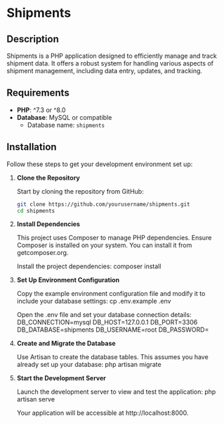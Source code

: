 # Shipments

## Description

Shipments is a PHP application designed to efficiently manage and track shipment data. It offers a robust system for handling various aspects of shipment management, including data entry, updates, and tracking.

## Requirements

-   **PHP**: ^7.3 or ^8.0
-   **Database**: MySQL or compatible
    -   Database name: `shipments`

## Installation

Follow these steps to get your development environment set up:

1. **Clone the Repository**

    Start by cloning the repository from GitHub:

    ```bash
    git clone https://github.com/yourusername/shipments.git
    cd shipments
    ```

2. **Install Dependencies**

    This project uses Composer to manage PHP dependencies. Ensure Composer is installed on your system. You can install it from getcomposer.org.

    Install the project dependencies:
    composer install

3. **Set Up Environment Configuration**

    Copy the example environment configuration file and modify it to include your database settings:
    cp .env.example .env

    Open the .env file and set your database connection details:
    DB_CONNECTION=mysql
    DB_HOST=127.0.0.1
    DB_PORT=3306
    DB_DATABASE=shipments
    DB_USERNAME=root
    DB_PASSWORD=

4. **Create and Migrate the Database**

    Use Artisan to create the database tables. This assumes you have already set up your database:
    php artisan migrate

5. **Start the Development Server**

    Launch the development server to view and test the application:
    php artisan serve

    Your application will be accessible at http://localhost:8000.
